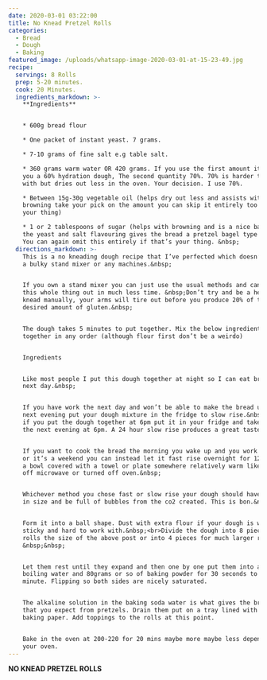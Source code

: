 ```yaml
---
date: 2020-03-01 03:22:00
title: No Knead Pretzel Rolls
categories:
  - Bread
  - Dough
  - Baking
featured_image: /uploads/whatsapp-image-2020-03-01-at-15-23-49.jpg
recipe:
  servings: 8 Rolls
  prep: 5-20 minutes.
  cook: 20 Minutes.
  ingredients_markdown: >-
    **Ingredients**


    * 600g bread flour

    * One packet of instant yeast. 7 grams.

    * 7-10 grams of fine salt e.g table salt.

    * 360 grams warm water OR 420 grams. If you use the first amount it’ll give
    you a 60% hydration dough, The second quantity 70%. 70% is harder to work
    with but dries out less in the oven. Your decision. I use 70%.

    * Between 15g-30g vegetable oil (helps dry out less and assists with
    browning take your pick on the amount you can skip it entirely too if that’s
    your thing)

    * 1 or 2 tablespoons of sugar (helps with browning and is a nice balance to
    the yeast and salt flavouring gives the bread a pretzel bagel type flavour.
    You can again omit this entirely if that’s your thing. &nbsp;
  directions_markdown: >-
    This is a no kneading dough recipe that I’ve perfected which doesn’t require
    a bulky stand mixer or any machines.&nbsp;


    If you own a stand mixer you can just use the usual methods and can knock
    this whole thing out in much less time. &nbsp;Don’t try and be a hero and
    knead manually, your arms will tire out before you produce 20% of the
    desired amount of gluten.&nbsp;


    The dough takes 5 minutes to put together. Mix the below ingredients
    together in any order (although flour first don’t be a weirdo)


    Ingredients


    Like most people I put this dough together at night so I can eat bread the
    next day.&nbsp;


    If you have work the next day and won’t be able to make the bread until the
    next evening put your dough mixture in the fridge to slow rise.&nbsp;<br>So
    if you put the dough together at 6pm put it in your fridge and take it out
    the next evening at 6pm. A 24 hour slow rise produces a great taste.


    If you want to cook the bread the morning you wake up and you work from home
    or it’s a weekend you can instead let it fast rise overnight for 12 hours in
    a bowl covered with a towel or plate somewhere relatively warm like a turned
    off microwave or turned off oven.&nbsp;


    Whichever method you chose fast or slow rise your dough should have doubled
    in size and be full of bubbles from the co2 created. This is bon.&nbsp;


    Form it into a ball shape. Dust with extra flour if your dough is wet or
    sticky and hard to work with.&nbsp;<br>Divide the dough into 8 pieces for
    rolls the size of the above post or into 4 pieces for much larger rolls.
    &nbsp;&nbsp;


    Let them rest until they expand and then one by one put them into a pot of
    boiling water and 80grams or so of baking powder for 30 seconds to to a
    minute. Flipping so both sides are nicely saturated.


    The alkaline solution in the baking soda water is what gives the browning
    that you expect from pretzels. Drain them put on a tray lined with non stick
    baking paper. Add toppings to the rolls at this point.


    Bake in the oven at 200-220 for 20 mins maybe more maybe less depending on
    your oven.
---
```


**NO KNEAD PRETZEL ROLLS**

&nbsp;

&nbsp;